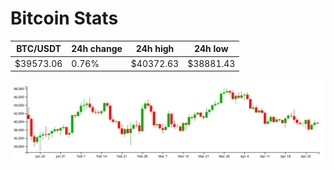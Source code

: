 # Bitcoin Stats

BTC/USDT|24h change|24h high|24h low|
|---|---|---|---|
|$39573.06|0.76%|$40372.63|$38881.43|

<img src="./chart.svg">
